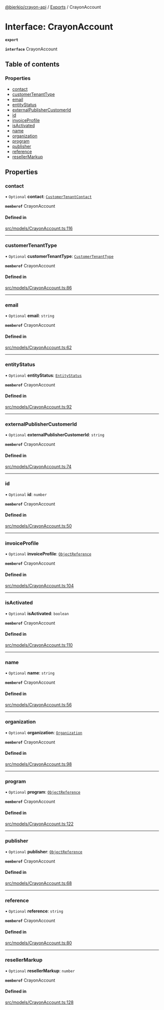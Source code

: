 [@bjerkio/crayon-api](../README.md) / [Exports](../modules.md) / CrayonAccount

# Interface: CrayonAccount

**`export`**

**`interface`** CrayonAccount

## Table of contents

### Properties

- [contact](CrayonAccount.md#contact)
- [customerTenantType](CrayonAccount.md#customertenanttype)
- [email](CrayonAccount.md#email)
- [entityStatus](CrayonAccount.md#entitystatus)
- [externalPublisherCustomerId](CrayonAccount.md#externalpublishercustomerid)
- [id](CrayonAccount.md#id)
- [invoiceProfile](CrayonAccount.md#invoiceprofile)
- [isActivated](CrayonAccount.md#isactivated)
- [name](CrayonAccount.md#name)
- [organization](CrayonAccount.md#organization)
- [program](CrayonAccount.md#program)
- [publisher](CrayonAccount.md#publisher)
- [reference](CrayonAccount.md#reference)
- [resellerMarkup](CrayonAccount.md#resellermarkup)

## Properties

### contact

• `Optional` **contact**: [`CustomerTenantContact`](CustomerTenantContact.md)

**`memberof`** CrayonAccount

#### Defined in

[src/models/CrayonAccount.ts:116](https://github.com/bjerkio/crayon-api-js/blob/22cd66d/src/models/CrayonAccount.ts#L116)

___

### customerTenantType

• `Optional` **customerTenantType**: [`CustomerTenantType`](../enums/CustomerTenantType.md)

**`memberof`** CrayonAccount

#### Defined in

[src/models/CrayonAccount.ts:86](https://github.com/bjerkio/crayon-api-js/blob/22cd66d/src/models/CrayonAccount.ts#L86)

___

### email

• `Optional` **email**: `string`

**`memberof`** CrayonAccount

#### Defined in

[src/models/CrayonAccount.ts:62](https://github.com/bjerkio/crayon-api-js/blob/22cd66d/src/models/CrayonAccount.ts#L62)

___

### entityStatus

• `Optional` **entityStatus**: [`EntityStatus`](../enums/EntityStatus.md)

**`memberof`** CrayonAccount

#### Defined in

[src/models/CrayonAccount.ts:92](https://github.com/bjerkio/crayon-api-js/blob/22cd66d/src/models/CrayonAccount.ts#L92)

___

### externalPublisherCustomerId

• `Optional` **externalPublisherCustomerId**: `string`

**`memberof`** CrayonAccount

#### Defined in

[src/models/CrayonAccount.ts:74](https://github.com/bjerkio/crayon-api-js/blob/22cd66d/src/models/CrayonAccount.ts#L74)

___

### id

• `Optional` **id**: `number`

**`memberof`** CrayonAccount

#### Defined in

[src/models/CrayonAccount.ts:50](https://github.com/bjerkio/crayon-api-js/blob/22cd66d/src/models/CrayonAccount.ts#L50)

___

### invoiceProfile

• `Optional` **invoiceProfile**: [`ObjectReference`](ObjectReference.md)

**`memberof`** CrayonAccount

#### Defined in

[src/models/CrayonAccount.ts:104](https://github.com/bjerkio/crayon-api-js/blob/22cd66d/src/models/CrayonAccount.ts#L104)

___

### isActivated

• `Optional` **isActivated**: `boolean`

**`memberof`** CrayonAccount

#### Defined in

[src/models/CrayonAccount.ts:110](https://github.com/bjerkio/crayon-api-js/blob/22cd66d/src/models/CrayonAccount.ts#L110)

___

### name

• `Optional` **name**: `string`

**`memberof`** CrayonAccount

#### Defined in

[src/models/CrayonAccount.ts:56](https://github.com/bjerkio/crayon-api-js/blob/22cd66d/src/models/CrayonAccount.ts#L56)

___

### organization

• `Optional` **organization**: [`Organization`](Organization.md)

**`memberof`** CrayonAccount

#### Defined in

[src/models/CrayonAccount.ts:98](https://github.com/bjerkio/crayon-api-js/blob/22cd66d/src/models/CrayonAccount.ts#L98)

___

### program

• `Optional` **program**: [`ObjectReference`](ObjectReference.md)

**`memberof`** CrayonAccount

#### Defined in

[src/models/CrayonAccount.ts:122](https://github.com/bjerkio/crayon-api-js/blob/22cd66d/src/models/CrayonAccount.ts#L122)

___

### publisher

• `Optional` **publisher**: [`ObjectReference`](ObjectReference.md)

**`memberof`** CrayonAccount

#### Defined in

[src/models/CrayonAccount.ts:68](https://github.com/bjerkio/crayon-api-js/blob/22cd66d/src/models/CrayonAccount.ts#L68)

___

### reference

• `Optional` **reference**: `string`

**`memberof`** CrayonAccount

#### Defined in

[src/models/CrayonAccount.ts:80](https://github.com/bjerkio/crayon-api-js/blob/22cd66d/src/models/CrayonAccount.ts#L80)

___

### resellerMarkup

• `Optional` **resellerMarkup**: `number`

**`memberof`** CrayonAccount

#### Defined in

[src/models/CrayonAccount.ts:128](https://github.com/bjerkio/crayon-api-js/blob/22cd66d/src/models/CrayonAccount.ts#L128)
